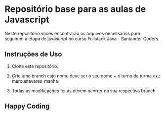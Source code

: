 # Repositório base para as aulas de Javascript

Neste repositório vocês encontrarão os arquivos necessários para seguirem
a etapa de javascript no curso Fullstack Java - Santander Coders.

## Instruções de Uso

1. Clone este repositório.

2. Crie uma branch cujo nome deve ser o seu nome + o turno da turma ex.: marcustavares_manha

3. Todas as modificações feitas devem ocorrer na sua respectiva branch

## Happy Coding
